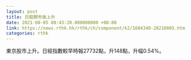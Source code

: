 ```yaml
---
layout: post
title: 日股開市後上升
date: 2021-08-05 08:43:20.000000000 +08:00
link: https://news.rthk.hk/rthk/ch/component/k2/1604340-20210805.htm
categories: rthk
---
```


東京股市上升。日經指數較早時報27732點，升148點，升幅0.54%。
